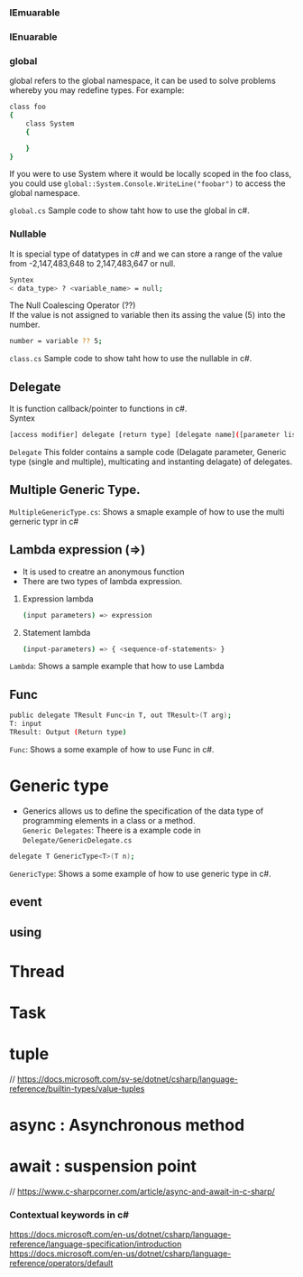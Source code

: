 ### IEmuarable

### IEnuarable

### global

global refers to the global namespace, it can be used to solve problems whereby you may redefine types. For example:
```sh
class foo
{
    class System
    {

    }
}
```
If you were to use System where it would be locally scoped in the foo class, you could use 
`global::System.Console.WriteLine("foobar")` to access the global namespace.

`global.cs` Sample code to show taht how to use the global in c#.  

### Nullable

It is special type of  datatypes in c# and we can store a range of the value from -2,147,483,648 to 2,147,483,647 or null.  
```sh
Syntex
< data_type> ? <variable_name> = null;
```

The Null Coalescing Operator (??)  
If the value is not assigned to variable then its assing the value (5) into the number.  
```sh
number = variable ?? 5;
```
`class.cs` Sample code to show taht how to use the nullable in c#.  

## Delegate 
It is function callback/pointer to functions in c#.  
Syntex  
```sh
[access modifier] delegate [return type] [delegate name]([parameter list])
```
`Delegate` This folder contains a sample code (Delagate parameter, Generic type (single and multiple), multicating and instanting delagate) of delegates.

## Multiple Generic Type.
`MultipleGenericType.cs`: Shows a smaple example of how to use the multi gerneric typr in c#  

## Lambda expression (=>)
- It is used to creatre an anonymous function
- There are two types of lambda expression.
1. Expression lambda
    ```sh
    (input parameters) => expression
    ```
2. Statement lambda
    ```sh
    (input-parameters) => { <sequence-of-statements> }
    ```
`Lambda`: Shows a sample example that how to use Lambda

## Func

```sh
public delegate TResult Func<in T, out TResult>(T arg);
T: input
TResult: Output (Return type)
```
`Func`: Shows a some example of how to use Func in c#.  

# Generic type
- Generics allows us to define the specification of the data type of programming elements in a class or a method.  
`Generic Delegates`:  Theere is a example code in `Delegate/GenericDelegate.cs`
```sh
delegate T GenericType<T>(T n);
```
`GenericType`: Shows a some example of how to use generic type in c#.  

## event

## using

# Thread

# Task

# tuple
// https://docs.microsoft.com/sv-se/dotnet/csharp/language-reference/builtin-types/value-tuples

# async : Asynchronous method
# await : suspension point
// https://www.c-sharpcorner.com/article/async-and-await-in-c-sharp/

### Contextual keywords in c#


https://docs.microsoft.com/en-us/dotnet/csharp/language-reference/language-specification/introduction
https://docs.microsoft.com/en-us/dotnet/csharp/language-reference/operators/default

